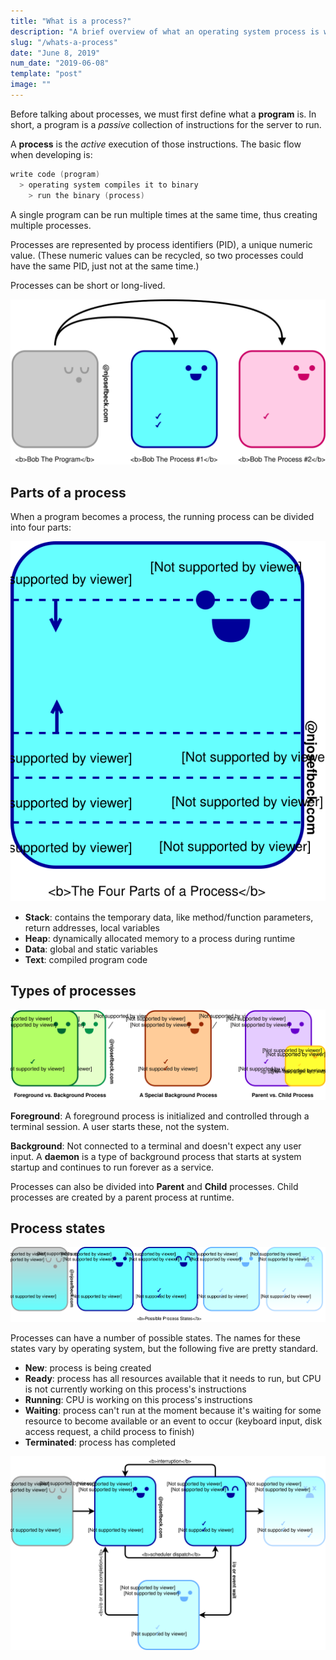 ```yaml
---
title: "What is a process?"
description: "A brief overview of what an operating system process is with some cute visuals"
slug: "/whats-a-process"
date: "June 8, 2019"
num_date: "2019-06-08"
template: "post"
image: ""
---
```


Before talking about processes, we must first define what a **program** is. In short, a program is a _passive_ collection of instructions for the server to run.

A **process** is the _active_ execution of those instructions. The basic flow when developing is:

```go
write code (program) 
  > operating system compiles it to binary 
    > run the binary (process)
```

A single program can be run multiple times at the same time, thus creating multiple processes.

Processes are represented by process identifiers (PID), a unique numeric value. (These numeric values can be recycled, so two processes could have the same PID, just not at the same time.)

Processes can be short or long-lived.

![Program vs process](bob_the_process_edited.svg)

## Parts of a process

When a program becomes a process, the running process can be divided into four parts:

![Process parts](bob_process_parts.svg)

- **Stack**: contains the temporary data, like method/function parameters, return addresses, local variables
- **Heap**: dynamically allocated memory to a process during runtime
- **Data**: global and static variables
- **Text**: compiled program code

## Types of processes

![Types of processes](bob_process_types.svg)

**Foreground**: A foreground process is initialized and controlled through a terminal session. A user starts these, not the system.

**Background**: Not connected to a terminal and doesn't expect any user input. A **daemon** is a type of background process that starts at system startup and continues to run forever as a service.

Processes can also be divided into **Parent** and **Child** processes. Child processes are created by a parent process at runtime.

## Process states

![Process states](bob_process_states.svg)

Processes can have a number of possible states. The names for these states vary by operating system, but the following five are pretty standard.

- **New**: process is being created
- **Ready**: process has all resources available that it needs to run, but CPU is not currently working on this process's instructions
- **Running**: CPU is working on this process's instructions
- **Waiting**: process can't run at the moment because it's waiting for some resource to become available or an event to occur (keyboard input, disk access request, a child process to finish)
- **Terminated**: process has completed

![Process states flowchart](bob_process_states_flow.svg)


